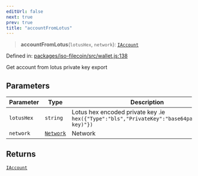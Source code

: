 ```yaml
---
editUrl: false
next: true
prev: true
title: "accountFromLotus"
---
```


> **accountFromLotus**(`lotusHex`, `network`): [`IAccount`](/api/iso-filecoin/types/interfaces/iaccount/)

Defined in: [packages/iso-filecoin/src/wallet.js:138](https://github.com/hugomrdias/filecoin/blob/main/packages/iso-filecoin/src/wallet.js#L138)

Get account from lotus private key export

## Parameters

| Parameter | Type | Description |
| ------ | ------ | ------ |
| `lotusHex` | `string` | Lotus hex encoded private key .ie `hex({"Type":"bls","PrivateKey":"base64pad(private-key)"})` |
| `network` | [`Network`](/api/iso-filecoin/types/type-aliases/network/) | Network |

## Returns

[`IAccount`](/api/iso-filecoin/types/interfaces/iaccount/)
